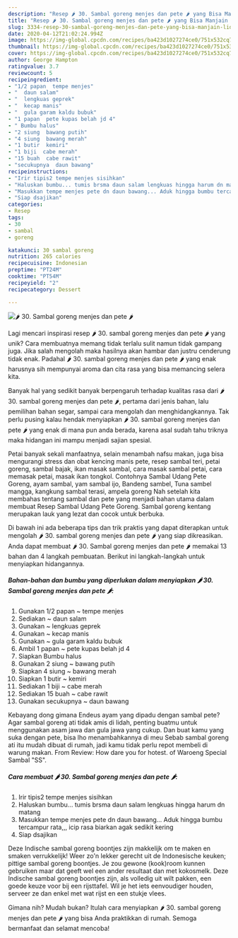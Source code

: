 ```yaml
---
description: "Resep 🌶 30. ️Sambal goreng menjes dan pete 🌶️ yang Bisa Manjain Lidah"
title: "Resep 🌶 30. ️Sambal goreng menjes dan pete 🌶️ yang Bisa Manjain Lidah"
slug: 3334-resep-30-sambal-goreng-menjes-dan-pete-yang-bisa-manjain-lidah
date: 2020-04-12T21:02:24.994Z
image: https://img-global.cpcdn.com/recipes/ba423d1027274ce0/751x532cq70/🌶-30-️sambal-goreng-menjes-dan-pete-🌶️-foto-resep-utama.jpg
thumbnail: https://img-global.cpcdn.com/recipes/ba423d1027274ce0/751x532cq70/🌶-30-️sambal-goreng-menjes-dan-pete-🌶️-foto-resep-utama.jpg
cover: https://img-global.cpcdn.com/recipes/ba423d1027274ce0/751x532cq70/🌶-30-️sambal-goreng-menjes-dan-pete-🌶️-foto-resep-utama.jpg
author: George Hampton
ratingvalue: 3.7
reviewcount: 5
recipeingredient:
- "1/2 papan  tempe menjes"
- "  daun salam"
- "  lengkuas geprek"
- "  kecap manis"
- "  gula garam kaldu bubuk"
- "1 papan  pete kupas belah jd 4"
- " Bumbu halus"
- "2 siung  bawang putih"
- "4 siung  bawang merah"
- "1 butir  kemiri"
- "1 biji  cabe merah"
- "15 buah  cabe rawit"
- "secukupnya  daun bawang"
recipeinstructions:
- "Irir tipis2 tempe menjes sisihkan"
- "Haluskan bumbu... tumis brsma daun salam lengkuas hingga harum dn matang"
- "Masukkan tempe menjes pete dn daun bawang... Aduk hingga bumbu tercampur rata,,, icip rasa biarkan agak sedikit kering"
- "Siap dsajikan"
categories:
- Resep
tags:
- 30
- sambal
- goreng

katakunci: 30 sambal goreng 
nutrition: 265 calories
recipecuisine: Indonesian
preptime: "PT24M"
cooktime: "PT54M"
recipeyield: "2"
recipecategory: Dessert

---
```



![🌶 30. ️Sambal goreng menjes dan pete 🌶️](https://img-global.cpcdn.com/recipes/ba423d1027274ce0/751x532cq70/🌶-30-️sambal-goreng-menjes-dan-pete-🌶️-foto-resep-utama.jpg)

Lagi mencari inspirasi resep 🌶 30. ️sambal goreng menjes dan pete 🌶️ yang unik? Cara membuatnya memang tidak terlalu sulit namun tidak gampang juga. Jika salah mengolah maka hasilnya akan hambar dan justru cenderung tidak enak. Padahal 🌶 30. ️sambal goreng menjes dan pete 🌶️ yang enak harusnya sih mempunyai aroma dan cita rasa yang bisa memancing selera kita.

Banyak hal yang sedikit banyak berpengaruh terhadap kualitas rasa dari 🌶 30. ️sambal goreng menjes dan pete 🌶️, pertama dari jenis bahan, lalu pemilihan bahan segar, sampai cara mengolah dan menghidangkannya. Tak perlu pusing kalau hendak menyiapkan 🌶 30. ️sambal goreng menjes dan pete 🌶️ yang enak di mana pun anda berada, karena asal sudah tahu triknya maka hidangan ini mampu menjadi sajian spesial.

Petai banyak sekali manfaatnya, selain menambah nafsu makan, juga bisa mengurangi stress dan obat kencing manis pete, resep sambal teri, petai goreng, sambal bajak, ikan masak sambal, cara masak sambal petai, cara memasak petai, masak ikan tongkol. Contohnya Sambal Udang Pete Goreng, ayam sambal, yam sambal ijo, Bandeng sambel, Tuna sambel mangga, kangkung sambal terasi, ampela goreng Nah setelah kita membahas tentang sambal dan pete yang menjadi bahan utama dalam membuat Resep Sambal Udang Pete Goreng. Sambal goreng kentang merupakan lauk yang lezat dan cocok untuk berbuka.


Di bawah ini ada beberapa tips dan trik praktis yang dapat diterapkan untuk mengolah 🌶 30. ️sambal goreng menjes dan pete 🌶️ yang siap dikreasikan. Anda dapat membuat 🌶 30. ️Sambal goreng menjes dan pete 🌶️ memakai 13 bahan dan 4 langkah pembuatan. Berikut ini langkah-langkah untuk menyiapkan hidangannya.

<!--inarticleads1-->

##### Bahan-bahan dan bumbu yang diperlukan dalam menyiapkan 🌶 30. ️Sambal goreng menjes dan pete 🌶️:

1. Gunakan 1/2 papan ~ tempe menjes
1. Sediakan  ~ daun salam
1. Gunakan  ~ lengkuas geprek
1. Gunakan  ~ kecap manis
1. Gunakan  ~ gula garam kaldu bubuk
1. Ambil 1 papan ~ pete kupas belah jd 4
1. Siapkan  Bumbu halus
1. Gunakan 2 siung ~ bawang putih
1. Siapkan 4 siung ~ bawang merah
1. Siapkan 1 butir ~ kemiri
1. Sediakan 1 biji ~ cabe merah
1. Sediakan 15 buah ~ cabe rawit
1. Gunakan secukupnya ~ daun bawang


Kebayang dong gimana Endeus ayam yang dipadu dengan sambal pete? Agar sambal goreng ati tidak amis di lidah, penting buatmu untuk menggunakan asam jawa dan gula jawa yang cukup. Dan buat kamu yang suka dengan pete, bisa lho menambahkannya di meu Sebab sambal goreng ati itu mudah dibuat di rumah, jadi kamu tidak perlu repot membeli di warung makan. From Review: How dare you for hotest. of Waroeng Special Sambal &#34;SS&#34;. 

<!--inarticleads2-->

##### Cara membuat 🌶 30. ️Sambal goreng menjes dan pete 🌶️:

1. Irir tipis2 tempe menjes sisihkan
1. Haluskan bumbu... tumis brsma daun salam lengkuas hingga harum dn matang
1. Masukkan tempe menjes pete dn daun bawang... Aduk hingga bumbu tercampur rata,,, icip rasa biarkan agak sedikit kering
1. Siap dsajikan


Deze Indische sambal goreng boontjes zijn makkelijk om te maken en smaken verrukkelijk! Weer zo&#39;n lekker gerecht uit de Indonesische keuken; pittige sambal goreng boontjes. Je zou gewone (kook)room kunnen gebruiken maar dat geeft wel een ander resultaat dan met kokosmelk. Deze Indische sambal goreng boontjes zijn, als volledig uit wilt pakken, een goede keuze voor bij een rijsttafel. Wil je het iets eenvoudiger houden, serveer ze dan enkel met wat rijst en een stukje vlees. 

Gimana nih? Mudah bukan? Itulah cara menyiapkan 🌶 30. ️sambal goreng menjes dan pete 🌶️ yang bisa Anda praktikkan di rumah. Semoga bermanfaat dan selamat mencoba!
